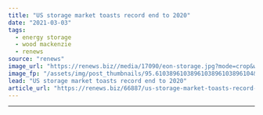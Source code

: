 ```yaml
---
title: "US storage market toasts record end to 2020"
date: "2021-03-03"
tags: 
  - energy storage
  - wood mackenzie
  - renews
source: "renews"
image_url: "https://renews.biz//media/17090/eon-storage.jpg?mode=crop&width=770&heightratio=0.6103896103896103896103896104&slimmage=true"
image_fp: "/assets/img/post_thumbnails/95.6103896103896103896103896104&slimmage=true"
lead: "US storage market toasts record end to 2020"
article_url: "https://renews.biz/66887/us-storage-market-toasts-record-end-to-2020/"
---
```


---
